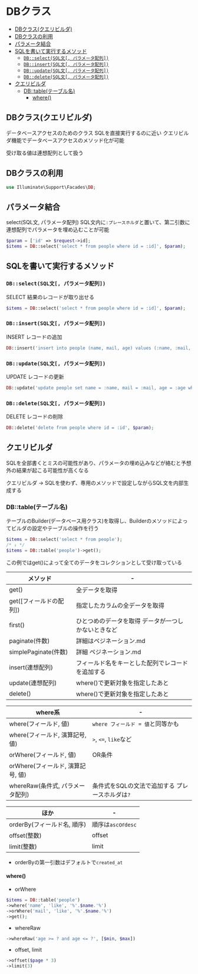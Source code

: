 # DBクラス

- [DBクラス(クエリビルダ)](#dbクラスクエリビルダ)
- [DBクラスの利用](#dbクラスの利用)
- [パラメータ結合](#パラメータ結合)
- [SQLを書いて実行するメソッド](#sqlを書いて実行するメソッド)
  - [`DB::select(SQL文[, パラメータ配列])`](#dbselectsql文-パラメータ配列)
  - [`DB::insert(SQL文[, パラメータ配列])`](#dbinsertsql文-パラメータ配列)
  - [`DB::update(SQL文[, パラメータ配列])`](#dbupdatesql文-パラメータ配列)
  - [`DB::delete(SQL文[, パラメータ配列])`](#dbdeletesql文-パラメータ配列)
- [クエリビルダ](#クエリビルダ)
  - [DB::table(テーブル名)](#dbtableテーブル名)
    - [where()](#where)

## DBクラス(クエリビルダ)
データベースアクセスのためのクラス
SQLを直接実行するのに近い
クエリビルダ機能でデータベースアクセスのメソッド化が可能

受け取る値は連想配列として扱う

## DBクラスの利用

```php
use Illuminate\Support\Facades\DB;
```

## パラメータ結合

select(SQL文, パラメータ配列)
SQL文内に`:プレースホルダ`と置いて、第二引数に連想配列でパラメータを埋め込むことが可能

```php
$param = ['id' => $request->id];
$items = DB::select('select * from people where id = :id]', $param);
```

## SQLを書いて実行するメソッド

### `DB::select(SQL文[, パラメータ配列])`
SELECT 結果のレコードが取り出せる

```php
$items = DB::select('select * from people where id = :id]', $param);
```

### `DB::insert(SQL文[, パラメータ配列])`
INSERT レコードの追加

```php
DB::insert('insert into people (name, mail, age) values (:name, :mail, :age)', $param);
```

### `DB::update(SQL文[, パラメータ配列])`
UPDATE レコードの更新

```php
DB::update('update people set name = :name, mail = :mail, age = :age where id = :id', $param);
```

### `DB::delete(SQL文[, パラメータ配列])`
DELETE レコードの削除

```php
DB::delete('delete from people where id = :id', $param);
```

## クエリビルダ
SQLを全部書くとミスの可能性があり、パラメータの埋め込みなどが絡むと予想外の結果が起こる可能性が高くなる

クエリビルダ -> SQLを使わず、専用のメソッドで設定しながらSQL文を内部生成する

### DB::table(テーブル名)
テーブルのBuilder(データベース用クラス)を取得し、Builderのメソッドによってビルダの設定やテーブルの操作を行う

```php
$items = DB::select('select * from people');
/* ↓ */
$items = DB::table('people')->get();
```
この例ではget()によって全てのデータをコレクションとして受け取っている

メソッド|-
-|-
get()|全データを取得
get([フィールドの配列])|指定したカラムの全データを取得
first()|ひとつめのデータを取得 データが一つしかないときなど
paginate(件数)|詳細はペジネーション.md
simplePaginate(件数)|詳細 ペジネーション.md
insert(連想配列)|フィールド名をキーとした配列でレコードを追加する
update(連想配列)|where()で更新対象を指定したあと
delete()|where()で更新対象を指定したあと

where系|-
-|-
where(フィールド, 値)|`where フィールド = 値`と同等かも
where(フィールド, 演算記号, 値)|`>`, `<=`, `like`など
orWhere(フィールド, 値)|OR条件
orWhere(フィールド, 演算記号, 値)|
whereRaw(条件式, パラメータ配列)|条件式をSQLの文法で追加する プレースホルダは`?`

ほか|-
-|-
orderBy(フィールド名, 順序)|順序は`asc`or`desc`
offset(整数)|offset
limit(整数)|limit
* orderByの第一引数はデフォルトで`created_at`

#### where()

* orWhere
```php
$items = DB::table('people')
->where('name', 'like', '%'.$name.'%')
->orWhere('mail', 'like', '%'.$name.'%')
->get();
```
* whereRaw
```php
->whereRaw('age >= ? and age <= ?', [$min, $max])
```
* offset, limit
```php
->offset($page * 3)
->limit(3)
```
